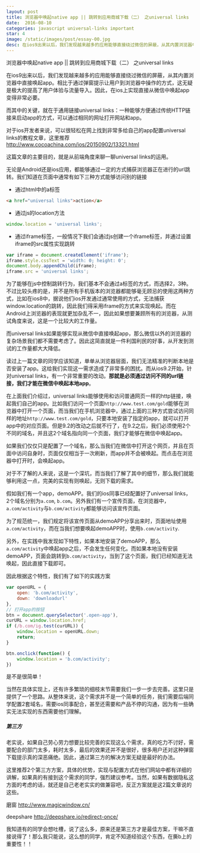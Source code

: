 ```yaml
---
layout: post
title: 浏览器中唤起native app || 跳转到应用商城下载（二） 之universal links
date:  2016-08-10
categories: javascript universal-links important
star: 4
image: /static/images/post/essay-00.jpg
desc: 在ios9出来以后，我们发现越来越多的应用能够直接绕过微信的屏蔽，从其内置浏览器中直接唤起app。相比于通过弹窗提示让用户到浏览器中操作的方式，这无疑是极大的提高了用户体验与流量导入。因此，在ios上实现直接从微信中唤起app变得非常必要。
---
```


浏览器中唤起native app || 跳转到应用商城下载（二） 之universal links

在ios9出来以后，我们发现越来越多的应用能够直接绕过微信的屏蔽，从其内置浏览器中直接唤起app。相比于通过弹窗提示让用户到浏览器中操作的方式，这无疑是极大的提高了用户体验与流量导入。因此，在ios上实现直接从微信中唤起app变得非常必要。

而其中的关键，就在于通用链接universal links：一种能够方便通过传统HTTP链接来启动app的方式，可以通过相同的网址打开网站和app。

对于ios开发者来说，可以很轻松在网上找到非常多给自己的app配置universal links的教程文章，这里推荐
http://www.cocoachina.com/ios/20150902/13321.html

这篇文章的主要目的，就是从前端角度来聊一聊universal links的运用。

无论是Android还是ios应用，都能够通过一定的方式捕获浏览器正在进行的url跳转。我们知道在页面中通常有如下三种方式能够访问别的链接

- 通过html中的a标签
```html
<a href="universal links">action</a>
```
- 通过js的location方法
```js
window.location = 'universal links';
```

- 通过iframe标签，一般情况下我们会通过js创建一个iframe标签，并通过设置iframe的src属性实现跳转
```js
var iframe = document.createElement('iframe');
iframe.style.cssText = 'width: 0; height: 0';
document.body.appendChild(iframe);
iframe.src = 'universal links';
```

为了能够在js中控制跳转行为，我们基本不会通过a标签的方式，而选择2，3种。不过比较头疼的是，并不是所有手机版本的浏览器都能够毫无顾忌的使用这两种方式，比如在ios8中，据说他们ios开发通过通常使用的方式，无法捕获window.location的跳转，因此我们得采用iframe的方式来实现唤起。而在Android上浏览器的表现就更加杂乱不一，因此如果想要兼顾所有的浏览器，从测试角度来说，这是一个比较大的工作量。

而universal links如果能够实现从微信中直接唤起app，那么微信以外的浏览器的复杂场景我们都不需要考虑了。因此这简直就是一件利国利民的好事，从开发到测试的工作量都大大降低。

读过上一篇文章的同学应该知道，单单从浏览器层面，我们无法精准的判断本地是否安装了app。这给我们实现这一需求造成了非常多的困扰。而从ios9.2开始，针对universal links，有一个非常重要的改动。**那就是必须通过访问不同的url链接，我们才能在微信中唤起本地app**。

在上面我们介绍过，universal links能够使用和访问普通网页一样的http链接，唤起我们自己的app。比如我们访问一个页面`http://www.test.com/gold`能够在浏览器中打开一个页面，而当我们在手机浏览器中，通过上面的三种方式尝试访问同样的地址`http://www.test.com/gold`，只要本地安装了指定的app，就可以打开app中的对应页面。但是9.2的改动之后就不行了，在9.2之后，我们必须使用2个不同的域名，并且这2个域名指向同一个页面，我们才能够在微信中唤起app。

如果我们仅仅只是配置了一个域名，那么当我们在微信中打开这个网页，并且在页面中访问自身时，页面仅仅相当于一次刷新，而app并不会被唤起。而点击在浏览器中打开时，会唤起app。

对于不了解的人来说，这是一个深坑，而当我们了解了其中的细节，那么我们就能够利用这一点，完美的实现有则唤起，无则下载的需求。

假如我们有一个app，demoAPP。我们的ios同事已经配置好了universal links，2个域名分别为`a.com`, `b.com`。另外我们有一个宣传页面，在浏览器中，`a.com/activity`与`b.com/activity`都能够访问该宣传页面。

为了规范统一，我们规定将该宣传页面从demoAPP分享出来时，页面地址使用`a.com/activity`，而在当我们想要唤起demoAPP时，使用`b.com/activity`.

另外，在实践中我发现如下特性，如果本地安装了demoAPP，那么`a.com/activity`中唤起app之后，不会发生任何变化。而如果本地没有安装demoAPP，页面会跳转到`b.com/activity`，当到了这个页面，我们已经知道无法唤起，因此直接下载即可。

因此根据这个特性，我们有了如下的实践方案
```js
var openURL = {
    open: 'b.com/activity',
    down: 'downloadurl'
},
// 打开app的按钮
btn = document.querySelector('.open-app'),
curURL = window.location.href;
if (/b.com/ig.test(curURL)) {
    window.location = openURL.down;
    return;
}

btn.onclick(function() {
    window.location = 'b.com/activity';
})
```

是不是很简单！

当然在具体实现上，还有许多繁琐的细枝末节需要我们一步一步去完善。这里只是提供了一个思路。从整体来说，这个需求并不是一个简单的任务，我们需要后端同学配置2套域名，需要ios同事配合，甚至还需要和产品不停的沟通，因为有一些确实无法实现的东西需要他们理解。

##### 第三方
老实说，如果自己劳心劳力想要比较完善的实现这么个需求，真的吃力不讨好，需要配合的部门太多，耗时太多，最后的效果还并不是很好，很多用户还对这种弹窗下载提示真的深恶痛绝。因此，通过第三方的解决方案无疑是最好的办法。

这里推荐2个第三方方案，具体的优势，实现与配置方式在他们网站中都有详细的讲解，如果真的有接到这个需求的同学，强烈建议参考。当然，如果有数据隐私这方面的考虑的话，就还是自己老老实实的做兼容吧，反正方案就是这2篇文章说的这些。

磨窗
http://www.magicwindow.cn/

deepshare
http://deepshare.io/redirect-once/

我知道有的同学会想吐槽，说了这么多，原来还是第三方才是最佳方案，干嘛不直接说得了！那么我只能说，这么想的同学，肯定不知道经验这个东西，在撕b上的重要性！！
